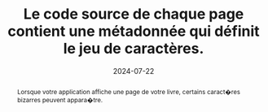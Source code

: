 ---
N: '225'
Rubrique: Structure et code
title: Le code source de chaque page contient une métadonnée qui définit le jeu   de caractères.
detail: 
abstract: Lorsque votre application affiche une page de votre livre, certains caract�res bizarres peuvent appara�tre.
categories: [" Structure et code"]
agrege: O4225-E070
opquast: '4 225'
indiceebook: '70'
description: "Règle n° 070"
before: "069"
weight: "070"
after: "071"
actif: '1'
layout: rules
date: 2024-07-22
tags: ["affichage", ""]
objectif: ["Permettre un affichage correct des textes dans les pages"]
Meo: ["Intégrer une balise de métadonnées spécifiant le jeu de caractères dans chaque entête de page."]
Controle: ["Vérifier le code source de la page HTML de l'epub : Il faut que la balise meta avec l'attribut charset soit définit et se situe dans la balise head de la page HTML", "Epub Check rapportera en cas d'absence ou d'erreur."]
epubcheck: true
ace: false
humancheck: true
Source: ["Opquast"]
Referentiel: [""]
Steps: ["", ""]
---